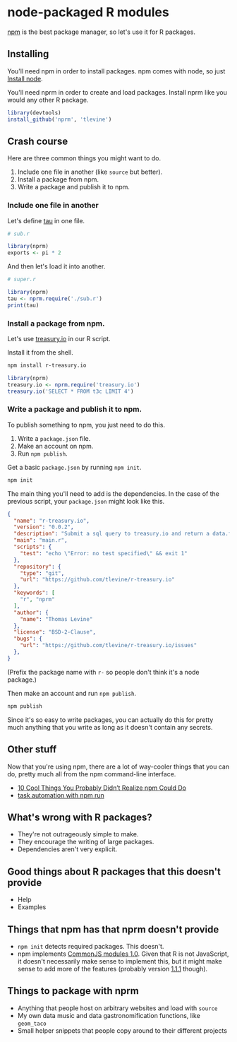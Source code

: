 node-packaged R modules
======
[npm]() is the best package manager,
so let's use it for R packages.

## Installing
You'll need npm in order to install packages. npm comes
with node, so just [Install node]().

You'll need nprm in order to create and load packages.
Install nprm like you would any other R package.
```r
library(devtools)
install_github('nprm', 'tlevine')
```

## Crash course
Here are three common things you might want to do.

1. Include one file in another (like `source` but better).
2. Install a package from npm.
3. Write a package and publish it to npm.

### Include one file in another
Let's define [tau]() in one file.
```r
# sub.r

library(nprm)
exports <- pi * 2
```

And then let's load it into another.
```r
# super.r

library(nprm)
tau <- nprm.require('./sub.r')
print(tau)
```

### Install a package from npm.
Let's use [treasury.io](https://npmjs.org/package/r-treasury.io)
in our R script.

Install it from the shell.

```sh
npm install r-treasury.io
```

```r
library(nprm)
treasury.io <- nprm.require('treasury.io')
treasury.io('SELECT * FROM t3c LIMIT 4')
```

### Write a package and publish it to npm.
To publish something to npm, you just need to do this.

1. Write a `package.json` file.
2. Make an account on npm.
3. Run `npm publish`.

Get a basic `package.json` by running `npm init`.

```sh
npm init
```

The main thing you'll need to add is the dependencies.
In the case of the previous script, your `package.json`
might look like this.

```json
{
  "name": "r-treasury.io",
  "version": "0.0.2",
  "description": "Submit a sql query to treasury.io and return a data.frame",
  "main": "main.r",
  "scripts": {
    "test": "echo \"Error: no test specified\" && exit 1"
  },
  "repository": {
    "type": "git",
    "url": "https://github.com/tlevine/r-treasury.io"
  },
  "keywords": [
    "r", "nprm"
  ],
  "author": {
    "name": "Thomas Levine"
  },
  "license": "BSD-2-Clause",
  "bugs": {
    "url": "https://github.com/tlevine/r-treasury.io/issues"
  },
}
```

(Prefix the package name with `r-` so people don't think it's
a node package.)

Then make an account and run `npm publish`.

```sh
npm publish
```

Since it's so easy to write packages, you can actually
do this for pretty much anything that you write as long
as it doesn't contain any secrets.

## Other stuff
Now that you're using npm, there are a lot of way-cooler
things that you can do, pretty much all from the npm
command-line interface.

* [10 Cool Things You Probably Didn’t Realize npm Could Do](http://blog.izs.me/post/1675072029/10-cool-things-you-probably-didnt-realize-npm-could-do)
* [task automation with npm run](http://substack.net/task_automation_with_npm_run)

## What's wrong with R packages?

* They're not outrageously simple to make.
* They encourage the writing of large packages.
* Dependencies aren't very explicit.

## Good things about R packages that this doesn't provide

* Help
* Examples

## Things that npm has that nprm doesn't provide

* `npm init` detects required packages. This doesn't.
* npm implements
    [CommonJS modules 1.0](http://wiki.commonjs.org/wiki/Modules/1.0).
    Given that R is not JavaScript, it doesn't necessarily make sense to
    implement this, but it might make sense to add more of the features
    (probably version [1.1.1](http://wiki.commonjs.org/wiki/Modules/1.1.1) though).

## Things to package with nprm

* Anything that people host on arbitrary websites and load with `source`
* My own data music and data gastronomification functions, like `geom_taco`
* Small helper snippets that people copy around to their different projects
